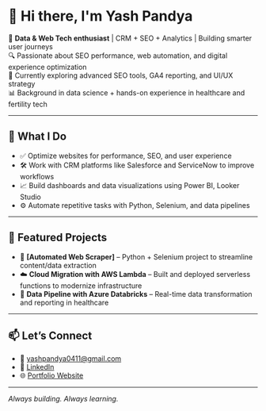 # 👋 Hi there, I'm Yash Pandya

🎯 **Data & Web Tech enthusiast** | CRM + SEO + Analytics | Building smarter user journeys  
🔍 Passionate about SEO performance, web automation, and digital experience optimization  
🌱 Currently exploring advanced SEO tools, GA4 reporting, and UI/UX strategy  
📊 Background in data science + hands-on experience in healthcare and fertility tech  

---

## 💼 What I Do

- ✅ Optimize websites for performance, SEO, and user experience  
- 🛠 Work with CRM platforms like Salesforce and ServiceNow to improve workflows  
- 📈 Build dashboards and data visualizations using Power BI, Looker Studio  
- ⚙️ Automate repetitive tasks with Python, Selenium, and data pipelines  

---

## 🚀 Featured Projects

- 🔗 **[Automated Web Scraper]** – Python + Selenium project to streamline content/data extraction  
- ☁️ **Cloud Migration with AWS Lambda** – Built and deployed serverless functions to modernize infrastructure  
- 🧪 **Data Pipeline with Azure Databricks** – Real-time data transformation and reporting in healthcare

---

## 📫 Let’s Connect

- 📧 yashpandya0411@gmail.com  
- 🔗 [LinkedIn](https://linkedin.com/in/yash-pandya-data)  
- 🌐 [Portfolio Website](https://www.yashdataquestguru.com/) 

---

*Always building. Always learning.* 
